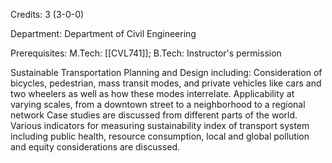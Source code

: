 Credits: 3 (3-0-0)

Department: Department of Civil Engineering

Prerequisites: M.Tech: [[CVL741]]; B.Tech: Instructor's permission

Sustainable Transportation Planning and Design including: Consideration of bicycles, pedestrian, mass transit modes, and private vehicles like cars and two wheelers as well as how these modes interrelate. Applicability at varying scales, from a downtown street to a neighborhood to a regional network Case studies are discussed from different parts of the world. Various indicators for measuring sustainability index of transport system including public health, resource consumption, local and global pollution and equity considerations are discussed.
